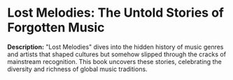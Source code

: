 # Lost Melodies: The Untold Stories of Forgotten Music

**Description:**
"Lost Melodies" dives into the hidden history of music genres and artists that shaped cultures but somehow slipped through the cracks of mainstream recognition. This book uncovers these stories, celebrating the diversity and richness of global music traditions.
